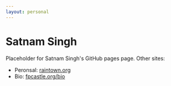 ```yaml
---
layout: personal
---
```


# Satnam Singh

Placeholder for Satnam Singh's GitHub pages page.
Other sites:

* Peronsal: [raintown.org](https://raintown.org)
* Bio: [fpcastle.org/bio](https://fpcastle.org/bio)

